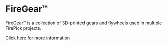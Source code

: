 # FireGear&trade;
FireGear&trade; is a collection of 3D-printed gears and flywheels used in multiple FirePick projects.

[Click here for more information](https://github.com/firepick/FireGear/wiki)
